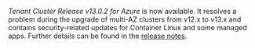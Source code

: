 *Tenant Cluster Release v13.0.2 for Azure* is now available. It resolves a problem during the upgrade of multi-AZ clusters from v12.x to v13.x and contains security-related updates for Container Linux and some managed apps.
Further details can be found in the [release notes](https://docs.giantswarm.io/changes/tenant-cluster-releases-azure/releases/azure-v13.0.2/).
